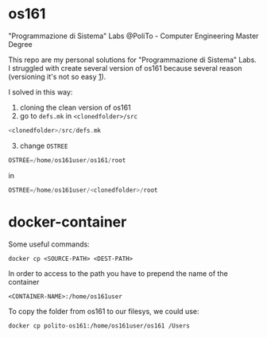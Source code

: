 # os161
"Programmazione di Sistema" Labs @PoliTo - Computer Engineering Master Degree

This repo are my personal solutions for "Programmazione di Sistema" Labs.
I struggled with create several version of os161 because several reason (versioning it's not so easy [1](http://www.os161.org/resources/versioncontrol.html)).

I solved in this way:
1) cloning the clean version of os161
2) go to ```defs.mk``` in ```<clonedfolder>/src```
```c
<clonedfolder>/src/defs.mk
```
3) change ```OSTREE```
```c
OSTREE=/home/os161user/os161/root
```
in
```c
OSTREE=/home/os161user/<clonedfolder>/root
```

# docker-container
Some useful commands:

```
docker cp <SOURCE-PATH> <DEST-PATH>
```
In order to access to the path you have to prepend the name of the container

```
<CONTAINER-NAME>:/home/os161user

```
To copy the folder from os161 to our filesys, we could use:
```
docker cp polito-os161:/home/os161user/os161 /Users
```
